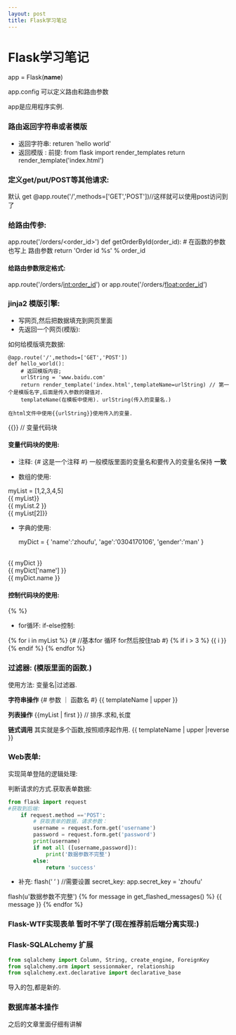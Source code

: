 ```yaml
---
layout: post
title: Flask学习笔记
---
```

# Flask学习笔记

app = Flask(__name__)

app.config 可以定义路由和路由参数

app是应用程序实例.

### 路由返回字符串或者模版
 - 返回字符串:
    returen 'hello world'
 - 返回模版 :
  前提: from flask import render_templates
    return render_template('index.html')

### 定义get/put/POST等其他请求:
默认 get 
@app.route('/',methods=['GET','POST'])//这样就可以使用post访问到了

### 给路由传参:

app.route('/orders/<order_id>')
def getOrderById(order_id): # 在函数的参数也写上 路由参数
    return 'Order id %s' % order_id

#### 给路由参数限定格式:
app.route('/orders/<int:order_id>') or
app.route('/orders/<float:order_id>')

### jinja2 模版引擎:
- 写网页,然后把数据填充到网页里面
- 先返回一个网页(模版):

如何给模版填充数据:
``` pythob
@app.route('/',methods=['GET','POST'])
def hello_world():
    # 返回模版内容;
    urlString = 'www.baidu.com'
    return render_template('index.html',templateName=urlString) // 第一个是模版名字,后面是传入参数的键值对.
    templateName(在模板中使用). urlString(传入的变量名.)

在html文件中使用{{urlString}}使用传入的变量.
```
{{}} // 变量代码块

#### 变量代码块的使用:

- 注释: {# 这是一个注释 #}
一般模版里面的变量名和要传入的变量名保持 **一致**

- 数组的使用: 

 myList = [1,2,3,4,5]
<br> {{ myList}}
<br> {{ myList.2 }}
<br> {{ myList[2]}}


- 字典的使用:

    myDict = {
        'name':'zhoufu',
         'age':'0304170106',
        'gender':'man'
    }

<br>
 {{ myDict }}
<br>
 {{ myDict['name'] }}
<br> 
{{ myDict.name }}

#### 控制代码块的使用:
{% %}
- for循环: if-else控制:

{% for i in myList %}   {# //基本for 循环 for然后按住tab #}
    {% if i > 3 %}
         {{ i }}<br>
    {% endif %}
{% endfor %}

### 过滤器: (模版里面的函数.)
使用方法: 变量名|过滤器.

**字符串操作**
{# 参数 ｜ 函数名 #}
{{ templateName | upper }}

**列表操作**
{{myList | first }}
//  排序.求和,长度

**链式调用**
其实就是多个函数,按照顺序起作用.
{{ templateName | upper |reverse }}

### Web表单:
实现简单登陆的逻辑处理:

判断请求的方式.获取表单数据:
``` python
from flask import request
#获取到后端:
    if request.method =='POST':
        # 获取表单的数据，请求参数：
        username = request.form.get('username')
        password = request.form.get('password')
        print(username)
        if not all ([username,password]):
            print('数据参数不完整')
        else:
            return 'success'
```
- 补充:
flash(‘ ’ ) //需要设置 secret_key: app.secret_key = 'zhoufu'

flash(u'数据参数不完整')
{% for message in get_flashed_messages() %}
        {{ message }}
    {% endfor %}

### Flask-WTF实现表单 暂时不学了(现在推荐前后端分离实现:)

### Flask-SQLALchemy 扩展

``` python
from sqlalchemy import Column, String, create_engine, ForeignKey
from sqlalchemy.orm import sessionmaker, relationship
from sqlalchemy.ext.declarative import declarative_base
```

导入的包,都是新的.

### 数据库基本操作
之后的文章里面仔细有讲解